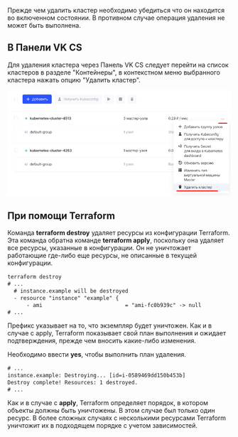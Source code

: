 Прежде чем удалить кластер необходимо убедиться что он находится во включенном состоянии. В противном случае операция удаления не может быть выполнена.

## В Панели VK CS

Для удаления кластера через Панель VK CS следует перейти на список кластеров в разделе "Контейнеры", в контекстном меню выбранного кластера нажать опцию "Удалить кластер".

![](./assets/1598991750274-1598991750274.png)

## При помощи Terraform

Команда **terraform destroy** удаляет ресурсы из конфигурации Terraform. Эта команда обратна команде **terraform apply**, поскольку она удаляет все ресурсы, указанные в конфигурации. Он не уничтожает работающие где-либо еще ресурсы, не описанные в текущей конфигурации.

```
terraform destroy
# ...
  # instance.example will be destroyed
  - resource "instance" "example" {
      - ami                          = "ami-fc0b939c" -> null
# ...
```

Префикс указывает на то, что экземпляр будет уничтожен. Как и в случае с apply, Terraform показывает свой план выполнения и ожидает подтверждения, прежде чем вносить какие-либо изменения.

Необходимо ввести **yes**, чтобы выполнить план удаления.

```
# ...
instance.example: Destroying... [id=i-0589469dd150b453b]
Destroy complete! Resources: 1 destroyed.
# ...
```

Как и в случае с **apply**, Terraform определяет порядок, в котором объекты должны быть уничтожены. В этом случае был только один ресурс. В более сложных случаях с несколькими ресурсами Terraform уничтожит их в подходящем порядке с учетом зависимостей.
